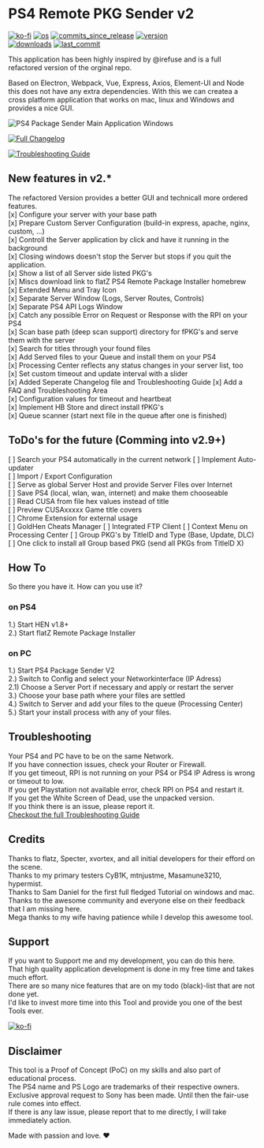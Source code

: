 # PS4 Remote PKG Sender v2  
[![ko-fi](https://img.shields.io/badge/Buy%20me%20a%20Shisha%20on-Ko--fi-red)](https://ko-fi.com/M4M082WK8)
[![os](https://img.shields.io/badge/platform-windows%20%7C%20macos%20%7C%20linux-lightgrey)](#)
[![commits_since_release](https://img.shields.io/github/commits-since/gkiokan/ps4-remote-pkg-sender/v2.7.2)](#)
[![version](https://img.shields.io/github/package-json/v/gkiokan/ps4-remote-pkg-sender)](#)  
[![downloads](https://img.shields.io/github/downloads/gkiokan/ps4-remote-pkg-sender/total)](#)
[![last_commit](https://img.shields.io/github/last-commit/gkiokan/ps4-remote-pkg-sender)](#)

This application has been highly inspired by @irefuse and is a full refactored version of the orginal repo.  

Based on Electron, Webpack, Vue, Express, Axios, Element-UI and Node this does not have any extra
dependencies. With this we can createa a cross platform application that works on mac, linux and Windows
and provides a nice GUI.  

![PS4 Package Sender Main Application Windows](https://media.discordapp.net/attachments/933730584721780806/959908370565959750/new_cover_ported.jpg)

[![Full Changelog](https://img.shields.io/badge/Checkout%20-All%20Changelogs-yellow)](Changelog.md)

[![Troubleshooting Guide](https://img.shields.io/badge/Checkout%20-Troubleshooting%20Guide-brightgreen)](Troubleshoot.md)

## New features in v2.*
The refactored Version provides a better GUI and technicall more ordered features.  
[x] Configure your server with your base path  
[x] Prepare Custom Server Configuration (build-in express, apache, nginx, custom, ...)  
[x] Controll the Server application by click and have it running in the background  
[x] Closing windows doesn't stop the Server but stops if you quit the application.   
[x] Show a list of all Server side listed PKG's  
[x] Miscs download link to flatZ PS4 Remote Package Installer homebrew  
[x] Extended Menu and Tray Icon  
[x] Separate Server Window (Logs, Server Routes, Controls)  
[x] Separate PS4 API Logs Window  
[x] Catch any possible Error on Request or Response with the RPI on your PS4  
[x] Scan base path (deep scan support) directory for fPKG's and serve them with the server  
[x] Search for titles through your found files    
[x] Add Served files to your Queue and install them on your PS4  
[x] Processing Center reflects any status changes in your server list, too     
[x] Set custom timeout and update interval with a slider  
[x] Added Seperate Changelog file and Troubleshooting Guide
[x] Add a FAQ and Troubleshooting Area  
[x] Configuration values for timeout and heartbeat  
[x] Implement HB Store and direct install fPKG's  
[x] Queue scanner (start next file in the queue after one is finished)  

## ToDo's for the future (Comming into v2.9+)
[ ] Search your PS4 automatically in the current network
[ ] Implement Auto-updater  
[ ] Import / Export Configuration  
[ ] Serve as global Server Host and provide Server Files over Internet   
[ ] Save PS4 (local, wlan, wan, internet) and make them chooseable  
[ ] Read CUSA from file hex values instead of title  
[ ] Preview CUSAxxxxx Game title covers  
[ ] Chrome Extension for external usage  
[ ] GoldHen Cheats Manager
[ ] Integrated FTP Client
[ ] Context Menu on Processing Center
[ ] Group PKG's by TitleID and Type (Base, Update, DLC)
[ ] One click to install all Group based PKG (send all PKGs from TitleID X)

## How To  
So there you have it. How can you use it?  

### on PS4
1.) Start HEN v1.8+  
2.) Start flatZ Remote Package Installer  

### on PC  
1.) Start PS4 Package Sender V2   
2.) Switch to Config and select your Networkinterface (IP Adress)  
2.1) Choose a Server Port if necessary and apply or restart the server  
3.) Choose your base path where your files are settled  
4.) Switch to Server and add your files to the queue (Processing Center)  
5.) Start your install process with any of your files.  

## Troubleshooting  
Your PS4 and PC have to be on the same Network.  
If you have connection issues, check your Router or Firewall.  
If you get timeout, RPI is not running on your PS4 or PS4 IP Adress is wrong or timeout to low.   
If you get Playstation not available error, check RPI on PS4 and restart it.  
If you get the White Screen of Dead, use the unpacked version.  
If you think there is an issue, please report it.  
[Checkout the full Troubleshooting Guide](Troubleshoot.md)

## Credits
Thanks to flatz, Specter, xvortex, and all initial developers for their efford on the scene.  
Thanks to my primary testers CyB1K, mtnjustme, Masamune3210, hypermist.  
Thanks to Sam Daniel for the first full fledged Tutorial on windows and mac.  
Thanks to the awesome community and everyone else on their feedback that I am missing here.  
Mega thanks to my wife having patience while I develop this awesome tool.  

## Support  
If you want to Support me and my development, you can do this here.  
That high quality application development is done in my free time and takes much effort.  
There are so many nice features that are on my todo (black)-list that are not done yet.  
I'd like to invest more time into this Tool and provide you one of the best Tools ever.  

[![ko-fi](https://ko-fi.com/img/githubbutton_sm.svg)](https://ko-fi.com/M4M082WK8)

## Disclaimer
This tool is a Proof of Concept (PoC) on my skills and also part of educational process.  
The PS4 name and PS Logo are trademarks of their respective owners.  
Exclusive approval request to Sony has been made. Until then the fair-use rule comes into effect.   
If there is any law issue, please report that to me directly, I will take immediately action.  

Made with passion and love.  :heart:

